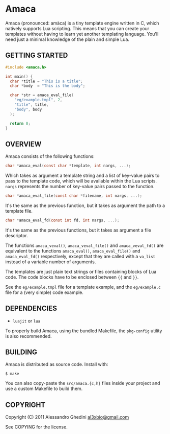 Amaca
=====

Amaca (pronounced: amàca) is a tiny template engine written in C, which natively
supports Lua scripting. This means that you can create your templates without
having to learn yet another templating language. You'll need just a minimal
knowledge of the plain and simple Lua.

## GETTING STARTED

~~~~ c
#include <amaca.h>

int main() {
  char *title = "This is a title";
  char *body  = "This is the body";

  char *str = amaca_eval_file(
    "eg/example.tmpl", 2,
    "title", title,
    "body", body
  );

  return 0;
}
~~~~

## OVERVIEW

Amaca consists of the following functions:

~~~~ c
char *amaca_eval(const char *template, int nargs, ...);
~~~~

Which takes as argument a template string and a list of key-value pairs to pass
to the template code, which will be available within the Lua scripts. `nargs`
represents the number of key-value pairs passed to the function.

~~~~ c
char *amaca_eval_file(const char *filename, int nargs, ...);
~~~~

It's the same as the previous function, but it takes as argument the path to a
template file.

~~~~ c
char *amaca_eval_fd(const int fd, int nargs, ...);
~~~~

It's the same as the previous functions, but it takes as argument a file descriptor.

The functions `amaca_veval()`, `amaca_veval_file()` and `amaca_veval_fd()` are
equivalent to the functions `amaca_eval()`, `amaca_eval_file()` and
`amaca_eval_fd()` respectively, except that they are called with a `va_list`
instead of a variable number of arguments.

The templates are just plain text strings or files containing blocks of Lua code.
The code blocks have to be enclosed between `{{` and `}}`.

See the `eg/example.tmpl` file for a template example, and the `eg/example.c`
file for a (very simple) code example.

## DEPENDENCIES

 * `luajit` or `lua`

To properly build Amaca, using the bundled Makefile, the `pkg-config` utility is
also recommended.

## BUILDING

Amaca is distributed as source code. Install with:

~~~~
$ make
~~~~

You can also copy-paste the `src/amaca.{c,h}` files inside your project and use
a custom Makefile to build them.

## COPYRIGHT

Copyright (C) 2011 Alessandro Ghedini <al3xbio@gmail.com>

See COPYING for the license.
